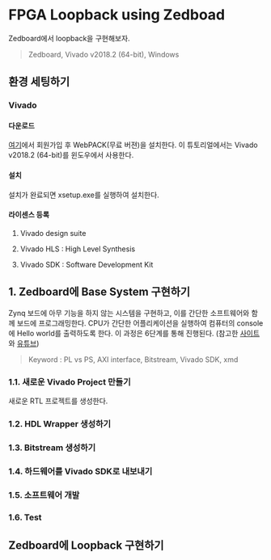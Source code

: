 # FPGA Loopback using Zedboad
Zedboard에서 loopback을 구현해보자.
> Zedboard, Vivado v2018.2 (64-bit), Windows

## 환경 세팅하기
### Vivado
#### 다운로드
[여기](https://www.xilinx.com/support/download.html)에서 회원가입 후 WebPACK(무료 버젼)을 설치한다. 이 튜토리얼에서는 Vivado v2018.2 (64-bit)를 윈도우에서 사용한다.
#### 설치
설치가 완료되면 xsetup.exe를 실행하여 설치한다.
#### 라이센스 등록

1. Vivado design suite

2. Vivado HLS : High Level Synthesis

3. Vivado SDK : Software Development Kit

## 1. Zedboard에 Base System 구현하기
Zynq 보드에 아무 기능을 하지 않는 시스템을 구현하고, 이를 간단한 소프트웨어와 함께 보드에 프로그래밍한다. CPU가 간단한 어플리케이션을 실행하여 컴퓨터의 console에 Hello world를 출력하도록 한다. 이 과정은 6단계를 통해 진행된다.
(참고한 [사이트](http://www.fpgadeveloper.com/2014/07/creating-a-base-system-for-the-zynq-in-vivado.html)와 [유튜브](https://www.youtube.com/user/mamsadegh2/feed))
> Keyword : PL vs PS, AXI interface, Bitstream, Vivado SDK, xmd

### 1.1. 새로운 Vivado Project 만들기
새로운 RTL 프로젝트를 생성한다.

### 1.2. HDL Wrapper 생성하기

### 1.3. Bitstream 생성하기

### 1.4. 하드웨어를 Vivado SDK로 내보내기

### 1.5. 소프트웨어 개발

### 1.6. Test


## Zedboard에 Loopback 구현하기

